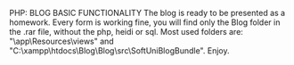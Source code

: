 PHP: BLOG BASIC FUNCTIONALITY
The blog is ready to be presented as a homework. Every form is working fine, you will find only the Blog folder in the .rar file, without the php, heidi or sql. Most used folders are: 
"\app\Resources\views" 
and 
"C:\xampp\htdocs\Blog\Blog\src\SoftUniBlogBundle". 
Enjoy.
